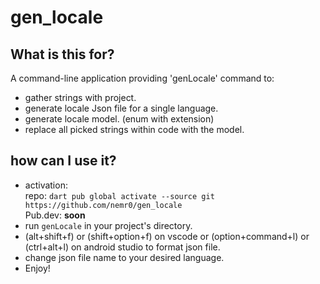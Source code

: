 # gen_locale

## What is this for?

A command-line application providing 'genLocale' command to:

- gather strings with project.
- generate locale Json file for a single language.
- generate locale model. (enum with extension)
- replace all picked strings within code with the model.

## how can I use it?
- activation:  
  repo:  ```dart pub global activate --source git https://github.com/nemr0/gen_locale```  
  Pub.dev: **soon**
- run `genLocale` in your project's directory.
- (alt+shift+f) or (shift+option+f) on vscode or (option+command+l) or (ctrl+alt+l) on android studio to format json file.
- change json file name to your desired language.
- Enjoy!